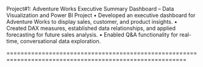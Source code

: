 Project#1: 
Adventure Works Executive Summary Dashboard – Data Visualization and Power BI Project
•	Developed an executive dashboard for Adventure Works to display sales, customer, and product insights.
•	Created DAX measures, established data relationships, and applied forecasting for future sales analysis.
•	Enabled Q&A functionality for real-time, conversational data exploration.

=========================================================================================================
